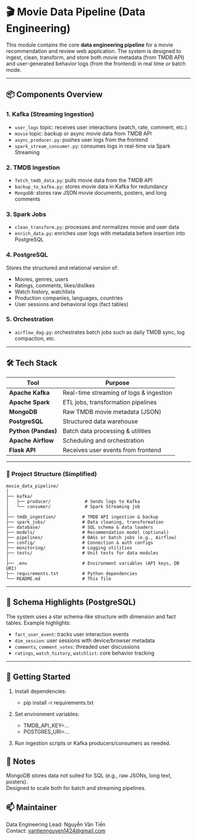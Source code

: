 # 🎬 Movie Data Pipeline (Data Engineering)

This module contains the core **data engineering pipeline** for a movie recommendation and review web application. The system is designed to ingest, clean, transform, and store both movie metadata (from TMDB API) and user-generated behavior logs (from the frontend) in real time or batch mode.

---

## 📦 Components Overview

### 1. **Kafka** (Streaming Ingestion)
- `user_logs` topic: receives user interactions (watch, rate, comment, etc.)
- `movie` topic: backup or async movie data from TMDB API
- `async_producer.py`: pushes user logs from the frontend
- `spark_stream_consumer.py`: consumes logs in real-time via Spark Streaming

### 2. **TMDB Ingestion**
- `fetch_tmdb_data.py`: pulls movie data from the TMDB API
- `backup_to_kafka.py`: stores movie data in Kafka for redundancy
- `MongoDB`: stores raw JSON movie documents, posters, and long comments

### 3. **Spark Jobs**
- `clean_transform.py`: processes and normalizes movie and user data
- `enrich_data.py`: enriches user logs with metadata before insertion into PostgreSQL

### 4. **PostgreSQL**
Stores the structured and relational version of:
- Movies, genres, users
- Ratings, comments, likes/dislikes
- Watch history, watchlists
- Production companies, languages, countries
- User sessions and behavioral logs (fact tables)

### 5. **Orchestration**
- `airflow_dag.py`: orchestrates batch jobs such as daily TMDB sync, log compaction, etc.

---

## 🛠 Tech Stack

| Tool        | Purpose                                  |
|-------------|------------------------------------------|
| **Apache Kafka**     | Real-time streaming of logs & ingestion |
| **Apache Spark**     | ETL jobs, transformation pipelines    |
| **MongoDB**          | Raw TMDB movie metadata (JSON)       |
| **PostgreSQL**       | Structured data warehouse             |
| **Python (Pandas)**  | Batch data processing & utilities     |
| **Apache Airflow**   | Scheduling and orchestration          |
| **Flask API**        | Receives user events from frontend    |

---
### 📁 Project Structure (Simplified)

```text
movie_data_pipeline/
│
├── kafka/
│   ├── producer/             # Sends logs to Kafka
│   └── consumer/             # Spark Streaming job
│
├── tmdb_ingestion/          # TMDB API ingestion & backup
├── spark_jobs/              # Data cleaning, transformation
├── database/                # SQL schema & data loaders
├── models/                  # Recommendation model (optional)
├── pipelines/               # DAGs or batch jobs (e.g., Airflow)
├── config/                  # Connection & auth configs
├── monitoring/              # Logging utilities
├── tests/                   # Unit tests for data modules
│
├── .env                     # Environment variables (API keys, DB URI)
├── requirements.txt         # Python dependencies
└── README.md                # This file
```

---

## 🧠 Schema Highlights (PostgreSQL)

The system uses a star schema-like structure with dimension and fact tables. Example highlights:

- `fact_user_event`: tracks user interaction events
- `dim_session`: user sessions with device/browser metadata
- `comments`, `comment_votes`: threaded user discussions
- `ratings`, `watch_history`, `watchlist`: core behavior tracking

---

## 🚀 Getting Started

1. Install dependencies:  
    - pip install -r requirements.txt

2. Set environment variables:  
    - TMDB_API_KEY=...  
    - POSTGRES_URI=...  

3. Run ingestion scripts or Kafka producers/consumers as needed.

## 📌 Notes

MongoDB stores data not suited for SQL (e.g., raw JSONs, long text, posters).  
Designed to scale both for batch and streaming pipelines.  

## 📫 Maintainer

Data Engineering Lead: Nguyễn Văn Tiến  
Contact: vantiennguyen1424@gmail.com  